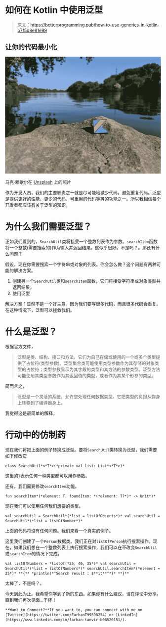 # 如何在 Kotlin 中使用泛型

> 原文：<https://betterprogramming.pub/how-to-use-generics-in-kotlin-b7f5d8e91e99>

## 让你的代码最小化

![](img/0564c582a1594ff170f3690b2de1fbbb.png)

马克·赖歇尔在 [Unsplash](https://unsplash.com?utm_source=medium&utm_medium=referral) 上的照片

作为开发人员，我们的主要职责之一就是尽可能地减少代码，避免重复代码。泛型是提供更好的性能、更少的代码、可重用的代码等等的功能之一。所以我相信每个开发者都应该有关于泛型的知识。

# 为什么我们需要泛型？

正如我们看到的，`SearchUtil`类将接受一个整数列表作为参数。`searchItem`函数将一个整数(需要搜索的)作为输入并返回结果。这似乎很好。不是吗？。那还有什么问题？

假设，现在你需要搜索一个字符串或对象的列表。你会怎么做？这个问题有两种可能的解决方案。

1.  创建另一个`SearchUtil`类和`searchItem`函数，它们将接受字符串或对象类型并返回结果。
2.  使用泛型

解决方案 1 显然不是一个好主意。因为我们要写很多代码，而且很多代码会重复。在这种情况下，泛型可以拯救我们。

# 什么是泛型？

根据官方文件，

> 泛型是类、结构、接口和方法，它们为自己存储或使用的一个或多个类型提供了占位符(类型参数)。泛型集合类可能使用类型参数作为其存储的对象类型的占位符；类型参数显示为其字段的类型和其方法的参数类型。泛型方法可能使用其类型参数作为其返回值的类型，或者作为其某个形参的类型。

简而言之，

> 泛型是一个灵活的系统，允许您处理任何数据类型。它把类型的负担从你身上转移到了编译器身上。

我觉得这是最简单的解释。

# 行动中的仿制药

现在我们将把上面的例子转换成泛型。要将`SearchUtil`类转换为泛型，我们需要如下修改它

```
class SearchUtil*<*T*>(*private val list: List*<*T*>)*
```

这里的`T`表示任何一种类型都可以用作参数。

还有，我们需要修改`searchItem`功能。

```
fun searchItem*(*element: T, foundItem: *(*element: T?*)* -> Unit*)*
```

现在我们可以使用任何我们想要的类型。

```
val searchUtil = SearchUtil*(*list = listOfObjects*)* val searchUtil = SearchUtil*(*list = listOfNumber*)*
```

上面的代码将没有任何问题。我们来看一个真实的例子。

这里我们创建了一个`Person`数据类。我们正在对`listOfPerson`执行搜索操作。现在，如果我们想在一个整数列表上执行搜索操作，我们可以在不改变`SearchUtil`或`searchItem`的情况下完成。

```
val listOfNumbers = *listOf(*25, 46, 35*)* val searchUtil = SearchUtil*(*list = listOfNumbers*)* searchUtil.searchItem*(*element = 25*)* **{** *println(*"Search result : $**it**"*)* **}**
```

太棒了，不是吗？。

今天到此为止。我希望你学到了新的东西。如果你有什么建议，请在评论中分享。直到我们再次见面…干杯！

```
**Want to Connect?**If you want to, you can connect with me on [Twitter](https://twitter.com/FarhanT99598254) or [LinkedIn](https://www.linkedin.com/in/farhan-tanvir-b08520151/).
```